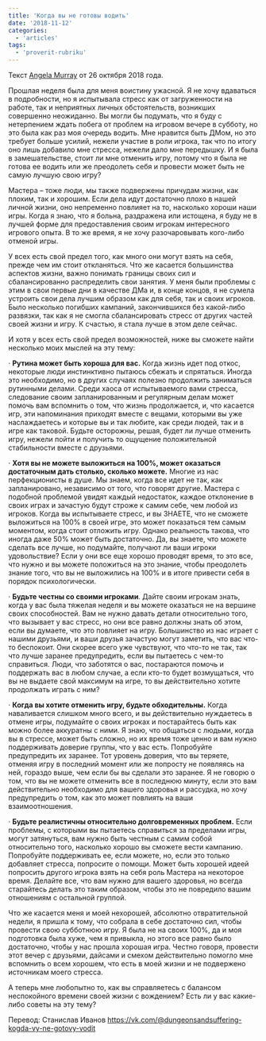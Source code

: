 ```yaml
---
title: 'Когда вы не готовы водить'
date: '2018-11-12'
categories:
  - 'articles'
tags:
  - 'proverit-rubriku'
---
```


Текст [Angela Murray](https://vk.com/away.php?to=https%3A%2F%2Fgnomestew.com%2Fauthor%2Forikes%2F&cc_key= 'https://gnomestew.com/author/orikes/') от 26 октября 2018 года.

Прошлая неделя была для меня воистину ужасной. Я не хочу вдаваться в подробности, но я испытывала стресс как от загруженности на работе, так и неприятных личных обстоятельств, возникших совершенно неожиданно. Вы могли бы подумать, что я буду с нетерпением ждать побега от проблем на игровом вечере в субботу, но это была как раз моя очередь водить. Мне нравится быть ДМом, но это требует больше усилий, нежели участие в роли игрока, так что по итогу оно лишь добавило мне стресса, нежели дало мне передышку. И я была в замешательстве, стоит ли мне отменить игру, потому что я была не готова ее водить или же преодолеть себя и провести может быть не самую лучшую свою игру?

Мастера – тоже люди, мы также подвержены причудам жизни, как плохим, так и хорошим. Если дела идут достаточно плохо в нашей личной жизни, оно непременно повлияет на то, насколько хороши наши игры. Когда я знаю, что я больна, раздражена или истощена, я буду не в лучшей форме для предоставления своим игрокам интересного игрового опыта. В то же время, я не хочу разочаровывать кого-либо отменой игры.

У всех есть свой предел того, как много они могут взять на себя, прежде чем им стоит откланяться. Что же касается большинства аспектов жизни, важно понимать границы своих сил и сбалансированно распределить свои занятия. У меня были проблемы с этим в свои первые дни в качестве ДМа и, в конце концов, я не сумела устроить свои дела лучшим образом как для себя, так и своих игроков. Было несколько погибших кампаний, закончившихся без какой-либо развязки, так как я не смогла сбалансировать стресс от других частей своей жизни и игру. К счастью, я стала лучше в этом деле сейчас.

И хотя у всех есть свой предел возможностей, ниже вы сможете найти несколько моих мыслей на эту тему:

· **Рутина может быть хороша для вас.** Когда жизнь идет под откос, некоторые люди инстинктивно пытаюсь сбежать и спрятаться. Иногда это необходимо, но в других случаях полезно продолжить заниматься рутинными делами. Среди хаоса от испытываемого вами стресса, следование своим запланированным и регулярным делам может помочь вам вспомнить о том, что жизнь продолжается, и, что касается игр, эти напоминания приходят вместе с вещами, которыми вы уже наслаждаетесь и которые вы и так любите, как среди людей, так и в игре как таковой. Будьте осторожны, решая, будет ли лучше отменить игру, нежели пойти и получить то ощущение положительной стабильности вместе с друзьями.

· **Хотя вы не можете выложиться на 100%, может оказаться достаточным дать столько, сколько можете.** Многие из нас перфекционисты в душе. Мы знаем, когда все идет не так, как запланировано, независимо от того, что говорят другие. Мастера с подобной проблемой увидят каждый недостаток, каждое отклонение в своих играх и зачастую будут строже к самим себе, чем любой из игроков. Когда вы испытываете стресс, и вы ЗНАЕТЕ, что не сможете выложиться на 100% в своей игре, это может показаться тем самым моментом, когда стоит отложить игру. Однако реальность такова, что иногда даже 50% может быть достаточно. Да, вы знаете, что можете сделать все лучше, но подумайте, получают ли ваши игроки удовольствие? Если у они все еще хорошо проводят время, то это все, что нужно и вы можете положиться на это знание, чтобы преодолеть знание того, что вы не выложились на 100% и в итоге привести себя в порядок психологически.

· **Будьте честны со своими игроками**. Дайте своим игрокам знать, когда у вас была тяжелая неделя и вы можете оказаться не на вершине своих способностей. Вам не нужно давать детали относительно того, что вызывает у вас стресс, но они все равно должны знать об этом, если вы думаете, что это повлияет на игру. Большинство из нас играет с нашими друзьями, и ваши друзья зачастую могут заметить, что вас что-то беспокоит. Они скорее всего уже чувствуют, что что-то не так, так что лучше заранее предупредить, если вы пытаетесь с чем-то справиться. Люди, что заботятся о вас, постараются помочь и поддержать вас в любом случае, а если кто-то будет возмущаться, что вы не выдаете свой максимум на игре, то вы действительно хотите продолжать играть с ним?

· **Когда вы хотите отменить игру, будьте обходительны.** Когда наваливается слишком много всего, и вы действительно нуждаетесь в отмене игры, подумайте о своих игроках и постарайтесь быть как можно более аккуратны с ними. Я знаю, что общаться с людьми, когда вы в стрессе, может быть сложно, но их время тоже ценно и вам нужно поддерживать доверие группы, что у вас есть. Попробуйте предупредить их заранее. Тот уровень доверия, что вы теряете, отменяя игру в последний момент или же попросту не появляясь на ней, гораздо выше, чем если бы вы сделали это заранее. Я не говорю о том, что вы не можете отменить все в последнюю минуту, если это вам действительно необходимо для вашего здоровья и рассудка, но хочу предупредить о том, как это может повлиять на ваши взаимоотношения.

· **Будьте реалистичны относительно долговременных проблем.** Если проблемы, с которыми вы пытаетесь справиться за пределами игры, могут затянуться, вам нужно быть честным с самим собой относительно того, насколько хорошо вы сможете вести кампанию. Попробуйте поддерживать ее, если можете, но, если это только добавляет стресса, попросите о помощи. Может быть хорошей идеей попросить другого игрока взять на себя роль Мастера на некоторое время. Делайте все, что вам нужно для вашего здоровья, но всегда старайтесь делать это таким образом, чтобы это не повредило вашим отношениям с остальной группой.

Что же касается меня и моей нехорошей, абсолютно отвратительной недели, я пришла к тому, что собрала в себе достаточно сил, чтобы провести свою субботнюю игру. Я была не на своих 100%, да и моя подготовка была хуже, чем я привыкла, но этого все равно было достаточно, чтобы у нас прошла хорошая игра. Честно говоря, провести этот вечер с друзьями, дайсами и смехом действительно помогло мне вспомнить о всем хорошем, что есть в моей жизни и не подвержено источникам моего стресса.

А теперь мне любопытно то, как вы справляетесь с балансом неспокойного времени своей жизни с вождением? Есть ли у вас какие-либо советы на эту тему?

Перевод: Станислав Иванов https://vk.com/@dungeonsandsuffering-kogda-vy-ne-gotovy-vodit
